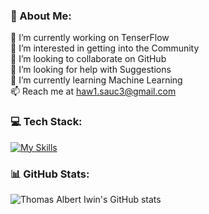 ### 💫 About Me:
🔭 I’m currently working on TenserFlow<br>👀 I’m interested in getting into the Community <br>👯 I’m looking to collaborate on GitHub<br>🤝 I’m looking for help with Suggestions<br>🌱 I’m currently learning Machine Learning<br>📫 Reach me at haw1.sauc3@gmail.com

### 💻 Tech Stack:
[![My Skills](https://skillicons.dev/icons?i=py,c,cpp,js,mysql,bash,tensorflow,pytorch,aws&theme=dark)](https://skillicons.dev)
### 📊 GitHub Stats:
![Thomas Albert Iwin's GitHub stats](https://github-readme-stats.vercel.app/api?username=admin-sauce&show_icons=true&theme=dark)
  
<!-- Proudly created with GPRM ( https://gprm.itsvg.in ) -->
<!---
admin-sauce/admin-sauce is a ✨ special ✨ repository because its `README.md` (this file) appears on your GitHub profile.
You can click the Preview link to take a look at your changes.
--->
